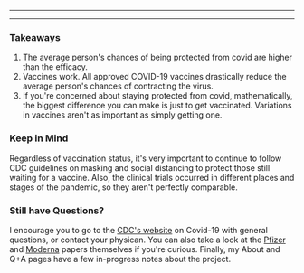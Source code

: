 ------------------------------------------------------------------------

------------------------------------------------------------------------

### Takeaways

1.  The average person's chances of being protected from covid are higher than the efficacy.
2.  Vaccines work. All approved COVID-19 vaccines drastically reduce the average person's chances of contracting the virus.
3.  If you're concerned about staying protected from covid, mathematically, the biggest difference you can make is just to get vaccinated. Variations in vaccines aren't as important as simply getting one.

### Keep in Mind

Regardless of vaccination status, it's very important to continue to follow CDC guidelines on masking and social distancing to protect those still waiting for a vaccine. Also, the clinical trials occurred in different places and stages of the pandemic, so they aren't perfectly comparable.

### Still have Questions?

I encourage you to go to the [CDC's website](https://www.cdc.gov/coronavirus/2019-nCoV/index.html) on Covid-19 with general questions, or contact your physican. You can also take a look at the [Pfizer](https://www.ncbi.nlm.nih.gov/pmc/articles/PMC7745181/) and [Moderna](https://www.ncbi.nlm.nih.gov/pmc/articles/PMC7787219/) papers themselves if you're curious. Finally, my About and Q+A pages have a few in-progress notes about the project.
